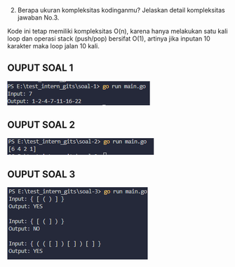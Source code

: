 2. Berapa ukuran kompleksitas kodinganmu? Jelaskan detail kompleksitas jawaban No.3.

Kode ini tetap memiliki kompleksitas O(n), 
karena hanya melakukan satu kali loop dan operasi stack (push/pop) bersifat O(1), 
artinya jika inputan 10 karakter maka loop jalan 10 kali.


## OUPUT SOAL 1
![response](output/soal-1.png)

## OUPUT SOAL 2
![response](output/soal-2.png)

## OUPUT SOAL 3
![response](output/soal-3.png)